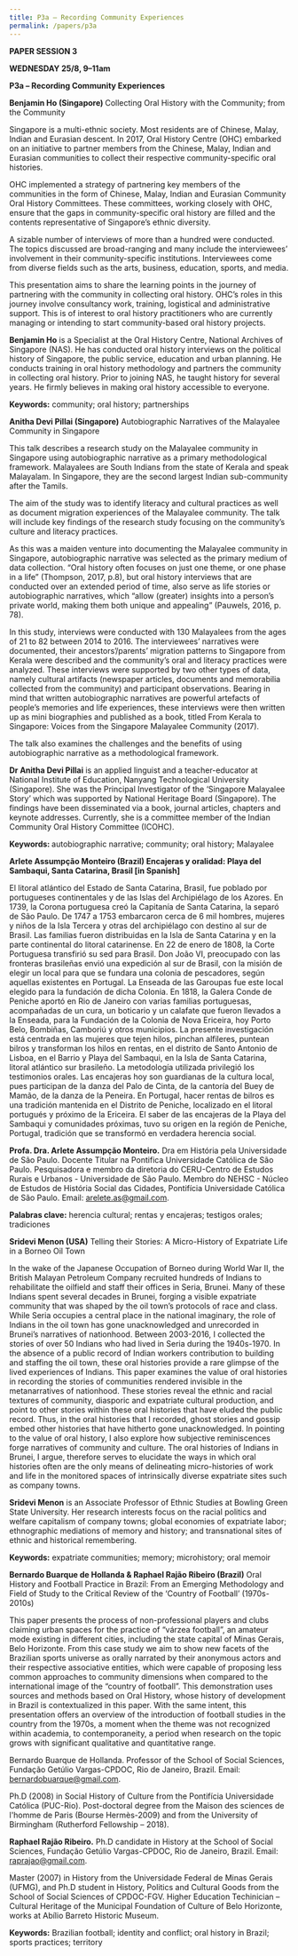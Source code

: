 ```yaml
---
title: P3a – Recording Community Experiences
permalink: /papers/p3a
---
```

<b>PAPER SESSION 3

WEDNESDAY 25/8, 9–11am

P3a – Recording Community Experiences

Benjamin Ho (Singapore) </b>Collecting Oral History with the Community; from the Community

Singapore is a multi-ethnic society. Most residents are of Chinese, Malay, Indian and Eurasian descent. In 2017, Oral History Centre (OHC) embarked on an initiative to partner members from the Chinese, Malay, Indian and Eurasian communities to collect their respective community-specific oral histories.

OHC implemented a strategy of partnering key members of the communities in the form of Chinese, Malay, Indian and Eurasian Community Oral History Committees. These committees, working closely with OHC, ensure that the gaps in community-specific oral history are filled and the contents representative of Singapore’s ethnic diversity. 

A sizable number of interviews of more than a hundred were conducted. The topics discussed are broad-ranging and many include the interviewees’ involvement in their community-specific institutions. Interviewees come from diverse fields such as the arts, business, education, sports, and media.

This presentation aims to share the learning points in the journey of partnering with the community in collecting oral history. OHC’s roles in this journey involve consultancy work, training, logistical and administrative support. This is of interest to oral history practitioners who are currently managing or intending to start community-based oral history projects. 

<b>Benjamin Ho</b> is a Specialist at the Oral History Centre, National Archives of Singapore (NAS). He has conducted oral history interviews on the political history of Singapore, the public service, education and urban planning. He conducts training in oral history methodology and partners the community in collecting oral history. Prior to joining NAS, he taught history for several years. He firmly believes in making oral history accessible to everyone.

<b>Keywords:</b> community; oral history; partnerships

<b>Anitha Devi Pillai (Singapore)</b> Autobiographic Narratives of the Malayalee Community in Singapore

This talk describes a research study on the Malayalee community in Singapore using autobiographic narrative as a primary methodological framework. Malayalees are South Indians from the state of Kerala and speak Malayalam. In Singapore, they are the second largest Indian sub-community after the Tamils.

The aim of the study was to identify literacy and cultural practices as well as document migration experiences of the Malayalee community. The talk will include key findings of the research study focusing on the community’s culture and literacy practices.  

As this was a maiden venture into documenting the Malayalee community in Singapore, autobiographic narrative was selected as the primary medium of data collection. “Oral history often focuses on just one theme, or one phase in a life” (Thompson, 2017, p.8), but oral history interviews that are conducted over an extended period of time, also serve as life stories or autobiographic narratives, which “allow (greater) insights into a person’s private world, making them both unique and appealing” (Pauwels, 2016, p. 78). 

In this study, interviews were conducted with 130 Malayalees from the ages of 21 to 82 between 2014 to 2016. The interviewees’ narratives were documented, their ancestors’/parents’ migration patterns to Singapore from Kerala were described and the community’s oral and literacy practices were analyzed. These interviews were supported by two other types of data, namely cultural artifacts (newspaper articles, documents and memorabilia collected from the community) and participant observations. Bearing in mind that written autobiographic narratives are powerful artefacts of people’s memories and life experiences, these interviews were then written up as mini biographies and published as a book, titled From Kerala to Singapore: Voices from the Singapore Malayalee Community (2017).

The talk also examines the challenges and the benefits of using autobiographic narrative as a methodological framework. 

<b>Dr Anitha Devi Pillai</b> is an applied linguist and a teacher-educator at National Institute of Education, Nanyang Technological University (Singapore). She was the Principal Investigator of the ‘Singapore Malayalee Story’ which was supported by National Heritage Board (Singapore). The findings have been disseminated via a book, journal articles, chapters and keynote addresses. Currently, she is a committee member of the Indian Community Oral History Committee (ICOHC). 

<b>Keywords: </b>autobiographic 
narrative; community; oral history; Malayalee

<b>Arlete Assumpção Monteiro (Brazil) Encajeras y oralidad: Playa del Sambaqui, Santa Catarina, Brasil [in Spanish]</b>

El litoral atlántico del Estado de Santa Catarina, Brasil, fue poblado por portugueses continentales y de las Islas del Archipiélago de los Azores. En 1739, la Corona portuguesa creó la Capitanía de Santa Catarina, la separó de São Paulo. De 1747 a 1753 embarcaron cerca de 6 mil hombres, mujeres y niños de la Isla Tercera y otras del archipiélago con destino al sur de Brasil. Las familias fueron distribuidas en la Isla de Santa Catarina y en la parte continental do litoral catarinense. En 22 de enero de 1808, la Corte Portuguesa transfirió su sed para Brasil. Don João VI, preocupado con las fronteras brasileñas envió una expedición al sur de Brasil, con la misión de elegir un local para que se fundara una colonia de pescadores, según aquellas existentes en Portugal. La Enseada de las Garoupas fue este local elegido para la fundación de dicha Colonia. En 1818, la Galera Conde de Peniche aportó en Rio de Janeiro con varias familias portuguesas, acompañadas de un cura, un boticario y un calafate que fueron llevados a la Enseada, para la Fundación de la Colonia de Nova Ericeira, hoy Porto Belo, Bombiñas, Camboriú y otros municipios. La presente investigación está centrada en las mujeres que tejen hilos, pinchan alfileres, puntean bilros y transforman los hilos en rentas, en el distrito de Santo Antonio de Lisboa, en el Barrio y Playa del Sambaqui, en la Isla de Santa Catarina, litoral atlántico sur brasileño. La metodología utilizada privilegió los testimonios orales. Las encajeras hoy son guardianas de la cultura local, pues participan de la danza del Palo de Cinta, de la cantoría del Buey de Mamão, de la danza de la Peneira.  En Portugal, hacer rentas de bilros es una tradición mantenida en el Distrito de Peniche, localizado en el litoral portugués y próximo de la Ericeira. El saber de las encajeras de la Playa del Sambaqui y comunidades próximas, tuvo su origen en la región de Peniche, Portugal, tradición que se transformó en verdadera herencia social.

<b>Profa. Dra. Arlete Assumpção Monteiro.</b> Dra em História pela Universidade de São Paulo. Docente Titular na Pontifica Universidade Católica de São Paulo. Pesquisadora e membro da diretoria do CERU-Centro de Estudos Rurais e Urbanos - Universidade de São Paulo. Membro do NEHSC - Núcleo de Estudos de História Social das Cidades, Pontifícia Universidade Católica de São Paulo. Email: <a href="arlete.as@gmail.com">arelete.as@gmail.com</a>.

<b>Palabras clave:</b> herencia cultural; rentas y encajeras; testigos orales; tradiciones

<b>Sridevi Menon (USA)</b> Telling their Stories: A Micro-History of Expatriate Life in a Borneo Oil Town

In the wake of the Japanese Occupation of Borneo during World War II, the British Malayan Petroleum Company recruited hundreds of Indians to rehabilitate the oilfield and staff their offices in Seria, Brunei. Many of these Indians spent several decades in Brunei, forging a visible expatriate community that was shaped by the oil town’s protocols of race and class. While Seria occupies a central place in the national imaginary, the role of Indians in the oil town has gone unacknowledged and unrecorded in Brunei’s narratives of nationhood. Between 2003-2016, I collected the stories of over 50 Indians who had lived in Seria during the 1940s-1970. In the absence of a public record of Indian workers contribution to building and staffing the oil town, these oral histories provide a rare glimpse of the lived experiences of Indians. This paper examines the value of oral histories in recording the stories of communities rendered invisible in the metanarratives of nationhood. These stories reveal the ethnic and racial textures of community, diasporic and expatriate cultural production, and point to other stories within these oral histories that have eluded the public record. Thus, in the oral histories that I recorded, ghost stories and gossip embed other histories that have hitherto gone unacknowledged. In pointing to the value of oral history, I also explore how subjective reminiscences forge narratives of community and culture. The oral histories of Indians in Brunei, I argue, therefore serves to elucidate the ways in which oral histories often are the only means of delineating micro-histories of work and life in the monitored spaces of intrinsically diverse expatriate sites such as company towns.

<b>Sridevi Menon</b> is an Associate Professor of Ethnic Studies at Bowling Green State University. Her research interests focus on the racial politics and welfare capitalism of company towns; global economies of expatriate labor; ethnographic mediations of memory and history; and transnational sites of ethnic and historical remembering.

<b>Keywords:</b> expatriate communities; memory; microhistory; oral memoir

<b>Bernardo Buarque de Hollanda & Raphael Rajão Ribeiro (Brazil)</b> Oral History and Football Practice in Brazil: From an Emerging Methodology and Field of Study to the Critical Review of the ‘Country of Football’ (1970s-2010s)

This paper presents the process of non-professional players and clubs claiming urban spaces for the practice of “várzea football”, an amateur mode existing in different cities, including the state capital of Minas Gerais, Belo Horizonte. From this case study we aim to show new facets of the Brazilian sports universe as orally narrated by their anonymous actors and their respective associative entities, which were capable of proposing less common approaches to community dimensions when compared to the international image of the “country of football”. This demonstration uses sources and methods based on Oral History, whose history of development in Brazil is contextualized in this paper. With the same intent, this presentation offers an overview of the introduction of football studies in the country from the 1970s, a moment when the theme was not recognized within academia, to contemporaneity, a period when research on the topic grows with significant qualitative and quantitative range.   

Bernardo Buarque de Hollanda. Professor of the School of Social Sciences, Fundação Getúlio Vargas-CPDOC, Rio de Janeiro, Brazil. Email: <a href="bernardobuarque@gmail.com">bernardobuarque@gmail.com</a>. 

Ph.D (2008) in Social History of Culture from the Pontifícia Universidade Católica (PUC-Rio). Post-doctoral degree from the Maison des sciences de l'homme de Paris (Bourse Hermès-2009) and from the University of Birmingham (Rutherford Fellowship – 2018). 

<b>Raphael Rajão Ribeiro.</b> Ph.D candidate in History at the School of Social Sciences, Fundação Getúlio Vargas-CPDOC, Rio de Janeiro, Brazil. Email: <a href="raprajao@gmail.com">raprajao@gmail.com</a>. 

Master (2007) in History from the Universidade Federal de Minas Gerais (UFMG), and Ph.D student in History, Politics and Cultural Goods from the School of Social Sciences of CPDOC-FGV. Higher Education Techinician – Cultural Heritage of the Municipal Foundation of Culture of Belo Horizonte, works at Abílio Barreto Historic 
Museum. 

<b>Keywords:</b> Brazilian football; identity and conflict; oral history in Brazil; sports practices; territory
